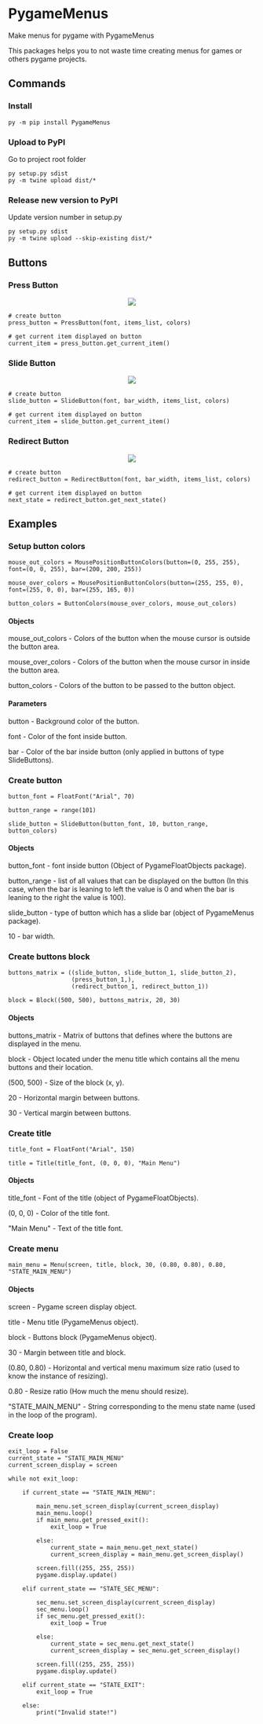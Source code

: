 # PygameMenus
Make menus for pygame with PygameMenus

This packages helps you to not waste time creating menus for games or others pygame projects.

## Commands

### Install

```
py -m pip install PygameMenus
```

### Upload to PyPI

Go to project root folder
```
py setup.py sdist
py -m twine upload dist/*
```

### Release new version to PyPI

Update version number in setup.py
```
py setup.py sdist
py -m twine upload --skip-existing dist/*
```

## Buttons

### Press Button

<p align="center"><img src="https://github.com/MrComboF10/PygameMenus/blob/master/PygameMenus/images/PressButton.gif?raw=true"/></p>

```
# create button
press_button = PressButton(font, items_list, colors)

# get current item displayed on button
current_item = press_button.get_current_item()
```

### Slide Button

<p align="center"><img src="https://github.com/MrComboF10/PygameMenus/blob/master/PygameMenus/images/SlideButton.gif?raw=true"/></p>

```
# create button
slide_button = SlideButton(font, bar_width, items_list, colors)

# get current item displayed on button
current_item = slide_button.get_current_item()
```

### Redirect Button

<p align="center"><img src="https://github.com/MrComboF10/PygameMenus/blob/master/PygameMenus/images/RedirectButton.png?raw=true"/></p>

```
# create button
redirect_button = RedirectButton(font, bar_width, items_list, colors)

# get current item displayed on button
next_state = redirect_button.get_next_state()
```

## Examples

### Setup button colors

```
mouse_out_colors = MousePositionButtonColors(button=(0, 255, 255), font=(0, 0, 255), bar=(200, 200, 255))

mouse_over_colors = MousePositionButtonColors(button=(255, 255, 0), font=(255, 0, 0), bar=(255, 165, 0))

button_colors = ButtonColors(mouse_over_colors, mouse_out_colors)
```
#### Objects
mouse_out_colors - Colors of the button when the mouse cursor is outside the button area.

mouse_over_colors - Colors of the button when the mouse cursor in inside the button area.

button_colors - Colors of the button to be passed to the button object.

#### Parameters
button - Background color of the button.

font - Color of the font inside button.

bar - Color of the bar inside button (only applied in buttons of type SlideButtons).

### Create button

```
button_font = FloatFont("Arial", 70)

button_range = range(101)

slide_button = SlideButton(button_font, 10, button_range, button_colors)
```
#### Objects
button_font - font inside button (Object of PygameFloatObjects package).

button_range - list of all values that can be displayed on the button (In this case, when the bar is leaning to left the value is 0 and when the bar is leaning to the right the value is 100).

slide_button - type of button which has a slide bar (object of PygameMenus package).

10 - bar width.

### Create buttons block

```
buttons_matrix = ((slide_button, slide_button_1, slide_button_2),
                  (press_button_1,),
                  (redirect_button_1, redirect_button_1))
                                 
block = Block((500, 500), buttons_matrix, 20, 30)
```
#### Objects
buttons_matrix - Matrix of buttons that defines where the buttons are displayed in the menu.

block - Object located under the menu title which contains all the menu buttons and their location.

(500, 500) - Size of the block (x, y).

20 - Horizontal margin between buttons.

30 - Vertical margin between buttons.

### Create title

```
title_font = FloatFont("Arial", 150)

title = Title(title_font, (0, 0, 0), "Main Menu")
```
#### Objects
title_font - Font of the title (object of PygameFloatObjects).

(0, 0, 0) - Color of the title font.

"Main Menu" - Text of the title font.

### Create menu

```
main_menu = Menu(screen, title, block, 30, (0.80, 0.80), 0.80, "STATE_MAIN_MENU")
```
#### Objects
screen - Pygame screen display object.

title - Menu title (PygameMenus object).

block - Buttons block (PygameMenus object).

30 - Margin between title and block.

(0.80, 0.80) - Horizontal and vertical menu maximum size ratio (used to know the instance of resizing).

0.80 - Resize ratio (How much the menu should resize).

"STATE_MAIN_MENU" - String corresponding to the menu state name (used in the loop of the program).

### Create loop

```
exit_loop = False
current_state = "STATE_MAIN_MENU"
current_screen_display = screen

while not exit_loop:

    if current_state == "STATE_MAIN_MENU":

        main_menu.set_screen_display(current_screen_display)
        main_menu.loop()
        if main_menu.get_pressed_exit():
            exit_loop = True

        else:
            current_state = main_menu.get_next_state()
            current_screen_display = main_menu.get_screen_display()

        screen.fill((255, 255, 255))
        pygame.display.update()

    elif current_state == "STATE_SEC_MENU":

        sec_menu.set_screen_display(current_screen_display)
        sec_menu.loop()
        if sec_menu.get_pressed_exit():
            exit_loop = True

        else:
            current_state = sec_menu.get_next_state()
            current_screen_display = sec_menu.get_screen_display()

        screen.fill((255, 255, 255))
        pygame.display.update()

    elif current_state == "STATE_EXIT":
        exit_loop = True

    else:
        print("Invalid state!")
```

